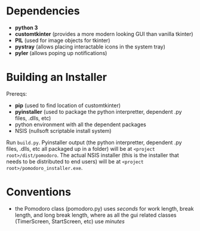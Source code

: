 # Dependencies
- **python 3**
- **customtkinter** (provides a more modern looking GUI than vanilla tkinter)
- **PIL** (used for image objects for tkinter)
- **pystray** (allows placing interactable icons in the system tray)
- **pyler** (allows poping up notifications)

# Building an Installer
Prereqs:
- **pip** (used to find location of customtkinter)
- **pyinstaller** (used to package the python interpretter, dependent .py files, .dlls, etc)
- python environment with all the dependent packages
- NSIS (nullsoft scriptable install system)

Run `build.py`. Pyinstaller output (the python interpretter, dependent .py files, .dlls, etc all packaged up in a folder) will be at `<project root>/dist/pomodoro`. The actual NSIS installer (this is the installer that needs to be distributed to end users) will be at `<project root>/pomodoro_installer.exe`.

# Conventions
- the Pomodoro class (pomodoro.py) uses *seconds* for work length, break length, and long break length, where as all the gui related classes (TimerScreen, StartScreen, etc) use *minutes*